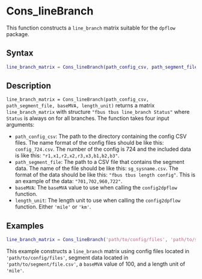 
# Cons_lineBranch

This function constructs a `line_branch` matrix suitable for the `dpflow` package.

## Syntax

```matlab
line_branch_matrix = Cons_lineBranch(path_config_csv, path_segment_file, baseMVA, length_unit)
```

## Description

`line_branch_matrix = Cons_lineBranch(path_config_csv, path_segment_file, baseMVA, length_unit)` returns a matrix `line_branch_matrix` with structure `"fbus tbus line_branch Status"` where `Status` is always on for all branches. The function takes four input arguments:

- `path_config_csv`: The path to the directory containing the config CSV files. The name format of the config files should be like this: `config_724.csv`. The number of the config is 724 and the included data is like this: `"r1,x1,r2,x2,r3,x3,b1,b2,b3"`.
- `path_segment_file`: The path to a CSV file that contains the segment data. The name of the file should be like this: `sg_sysname.csv`. The format of the data should be like this: `"fbus tbus length config"`. This is an example of the data: `"701,702,960,722"`.
- `baseMVA`: The `baseMVA` value to use when calling the `config2dpflow` function.
- `length_unit`: The length unit to use when calling the `config2dpflow` function. Either `'mile'` or `'km'`.

## Examples

```matlab
line_branch_matrix = Cons_lineBranch('path/to/config/files', 'path/to/segment/file.csv', 100, 'mile');
```

This example constructs a `line_branch` matrix using config files located in `'path/to/config/files'`, segment data located in `'path/to/segment/file.csv'`, a `baseMVA` value of 100, and a length unit of `'mile'`.
